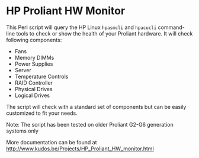 # HP Proliant HW Monitor

This Perl script will query the HP Linux `hpasmcli` and `hpacucli` command-line tools to check or show the health of your Proliant hardware. It will check following components:

* Fans
* Memory DIMMs
* Power Supplies
* Server
* Temperature Controls
* RAID Controller
* Physical Drives
* Logical Drives

The script will check with a standard set of components but can be easily customized to fit your needs.

Note: The script has been tested on older Proliant G2-G6 generation systems only

More documentation can be found at http://www.kudos.be/Projects/HP_Proliant_HW_monitor.html
